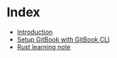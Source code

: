 # Index

- [Introduction](README.md)
- [Setup GitBook with GitBook CLI](./gitbook/gitbook-tutorial.md)
- [Rust learning note](./rust/learning-rust.md)
